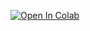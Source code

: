 [![Open In Colab](https://colab.research.google.com/assets/colab-badge.svg)](https://colab.research.google.com/github/fiqgant/Vidfiq/blob/main/Generate_yt_srt.ipynb)